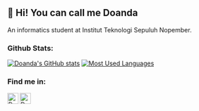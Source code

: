 ## 👋 Hi! You can call me Doanda

An informatics student at Institut Teknologi Sepuluh Nopember.

### Github Stats:

[![Doanda's GitHub stats](https://github-readme-stats.vercel.app/api?username=Doanda37Rahma&show_icons=true&theme=gotham&count_private=true&hide=contribs)](https://github.com/Doanda37Rahma)
[![Most Used Languages](https://github-readme-stats.vercel.app/api/top-langs/?username=Doanda37Rahma&layout=compact&theme=gotham)](https://github.com/Doanda37Rahma)

### Find me in:

[<img align="left" alt="Doanda | LinkedIn" width="25px" color="white" src="https://cdn.jsdelivr.net/npm/simple-icons@v3/icons/linkedin.svg" />][linkedin]
[<img align="left" alt="Doanda | Instagram" width="25px" color="white" src="https://cdn.jsdelivr.net/npm/simple-icons@v3/icons/instagram.svg" />][instagram]

[linkedin]: https://www.linkedin.com/in/doanda-dresta-rahma-4873101b7/
[instagram]: https://instagram.com/doandadresta/

